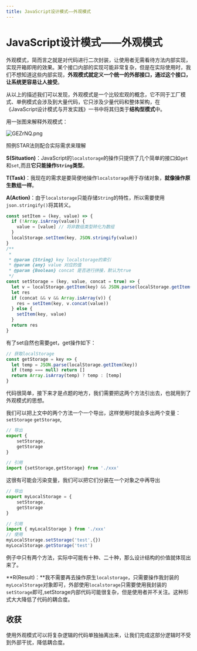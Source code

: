 ```yaml
---
title: JavaScript设计模式——外观模式
---
```



# JavaScript设计模式——外观模式

外观模式，简而言之就是对代码进行二次封装，让使用者无需看待方法内部实现，实现开箱即用的效果。某个接口内部的实现可能非常复杂，但是在实际使用时，我们不想知道这些内部实现，**外观模式就定义一个统一的外部接口，通过这个接口，让系统更容易让人接受**。

从以上的描述我们可以发现，外观模式是一个比较宏观的概念，它不同于工厂模式、单例模式会涉及到大量代码，它只涉及少量代码和整体架构，在《JavaScript设计模式与开发实践》一书中将其归类于**结构型模式**中。

用一张图来解释外观模式：

<img src="https://s1.ax1x.com/2020/03/29/GEZrNQ.png" alt="GEZrNQ.png" border="0" />

照例STAR法则配合实际需求来理解

**S(Situation)**：JavaScript的`localstorage`的操作只提供了几个简单的接口如`get`和`set`,而且**它只能操作`String`类型**。

**T(Task)**：我现在的需求是要简便地操作`localstorage`用于存储对象，**就像操作原生数组一样**。

**A(Action)**：由于`localstorage`只能存储`String`的特性，所以需要使用`json.stringify()`将其转义。

```javascript
const setItem = (key, value) => {
  if (!Array.isArray(value)) {
    value = [value] // 将非数组类型转化为数组
  }
  localStorage.setItem(key, JSON.stringify(value))
}
/**
 * 
 * @param {String} key localstorage的索引
 * @param {any} value 对应的值
 * @param {Boolean} concat 是否进行拼接，默认为true 
 */
const setStorage = (key, value, concat = true) => {
  let v = localStorage.getItem(key) && JSON.parse(localStorage.getItem(key))
  let res
  if (concat && v && Array.isArray(v)) {
    res = setItem(key, v.concat(value))
  } else {
    setItem(key, value)
  }
  return res
}
```

有了set自然也需要get，get操作如下：

```javascript
// 获取localStorage
const getStorage = key => {
  let temp = JSON.parse(localStorage.getItem(key))
  if (temp === null) return []
  return Array.isArray(temp) ? temp : [temp]
}
```

代码很简单，接下来才是点题的地方，我们需要把这两个方法引出去，也就用到了外观模式的思想。

我们可以把上文中的两个方法一个一个导出，这样使用时就会多出两个变量：`setStorage` `getStorage`,

```javascript
// 导出
export {
	setStorage,
	getStorage
}

// 引用
import {setStorage,getStorage} from './xxx'
```

这很有可能会污染变量，我们可以把它们分装在一个对象之中再导出

```javascript
// 导出
export myLocalStorage = {
	setStorage,
	getStorage
}

// 引用
import { myLocalStorage } from './xxx'
// 使用
myLocalStorage.setStorage('test',{})
myLocalStorage.getStorage('test')
```

例子中只有两个方法，实际中可能有十种、二十种，那么设计结构的价值就体现出来了。

**R(Result)：**我不需要再去操作原生`localstorage`，只需要操作我封装的 `myLocalStorage`对象即可，外部使用`localstorage`只需要使用我封装的`setStorage`即可,setStorage内部代码可能很复杂，但是使用者并不关注。这种形式大大降低了代码的耦合度。

## 收获

使用外观模式可以将复杂逻辑的代码单独抽离出来，让我们完成这部分逻辑时不受到外部干扰，降低耦合度。